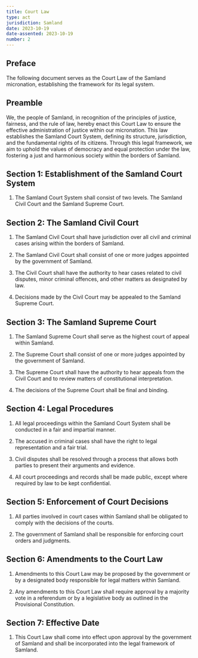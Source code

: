 ```yaml
---
title: Court Law
type: act
jurisdiction: Samland
date: 2023-10-19
date-assented: 2023-10-19
number: 2
---
```


## Preface

The following document serves as the Court Law of the Samland micronation, establishing the framework for its legal system.

## Preamble

We, the people of Samland, in recognition of the principles of justice, fairness, and the rule of law, hereby enact this Court Law to ensure the effective administration of justice within our micronation. This law establishes the Samland Court System, defining its structure, jurisdiction, and the fundamental rights of its citizens. Through this legal framework, we aim to uphold the values of democracy and equal protection under the law, fostering a just and harmonious society within the borders of Samland.

## Section 1: Establishment of the Samland Court System

1. The Samland Court System shall consist of two levels. The Samland Civil Court and the Samland Supreme Court.

## Section 2: The Samland Civil Court

1. The Samland Civil Court shall have jurisdiction over all civil and criminal cases arising within the borders of Samland.

2. The Samland Civil Court shall consist of one or more judges appointed by the government of Samland.

3. The Civil Court shall have the authority to hear cases related to civil disputes, minor criminal offences, and other matters as designated by law.

4. Decisions made by the Civil Court may be appealed to the Samland Supreme Court.

## Section 3: The Samland Supreme Court

1. The Samland Supreme Court shall serve as the highest court of appeal within Samland.

2. The Supreme Court shall consist of one or more judges appointed by the government of Samland.

3. The Supreme Court shall have the authority to hear appeals from the Civil Court and to review matters of constitutional interpretation.

4. The decisions of the Supreme Court shall be final and binding.

## Section 4: Legal Procedures

1. All legal proceedings within the Samland Court System shall be conducted in a fair and impartial manner.

2. The accused in criminal cases shall have the right to legal representation and a fair trial.

3. Civil disputes shall be resolved through a process that allows both parties to present their arguments and evidence.

4. All court proceedings and records shall be made public, except where required by law to be kept confidential.

## Section 5: Enforcement of Court Decisions

1. All parties involved in court cases within Samland shall be obligated to comply with the decisions of the courts.

2. The government of Samland shall be responsible for enforcing court orders and judgments.

## Section 6: Amendments to the Court Law

1. Amendments to this Court Law may be proposed by the government or by a designated body responsible for legal matters within Samland.

2. Any amendments to this Court Law shall require approval by a majority vote in a referendum or by a legislative body as outlined in the Provisional Constitution.

## Section 7: Effective Date

1. This Court Law shall come into effect upon approval by the government of Samland and shall be incorporated into the legal framework of Samland.
